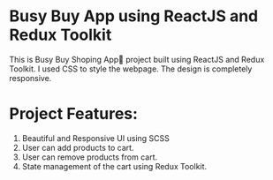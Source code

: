 # Busy Buy App using ReactJS and Redux Toolkit
This is Busy Buy Shoping App🛒 project built using ReactJS and Redux Toolkit. I used CSS to style the webpage. The design is completely responsive.

# Project Features:
1. Beautiful and Responsive UI using SCSS
2. User can add products to cart.
3. User can remove products from cart.
4. State management of the cart using Redux Toolkit.
